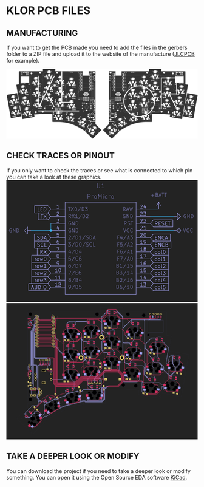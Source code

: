 # KLOR PCB FILES

## MANUFACTURING
If you want to get the PCB made you need to add the files in the gerbers folder to a ZIP file and upload it to the website of the manufacture ([JLCPCB](https://jlcpcb.com/) for example).

![KLOR pcb](/docs/images/KLORpcb.png)

## CHECK TRACES OR PINOUT

If you only want to check the traces or see what is connected to which pin you can take a look at these graphics.
![KLOR pinout](/docs/images/KLORpinout.png)
![KLOR traces](/docs/images/KLORtraces.png)


## TAKE A DEEPER LOOK OR MODIFY 

You can download the project if you need to take a deeper look or modify something. You can open it using the Open Source EDA software [KiCad](https://www.kicad.org/).